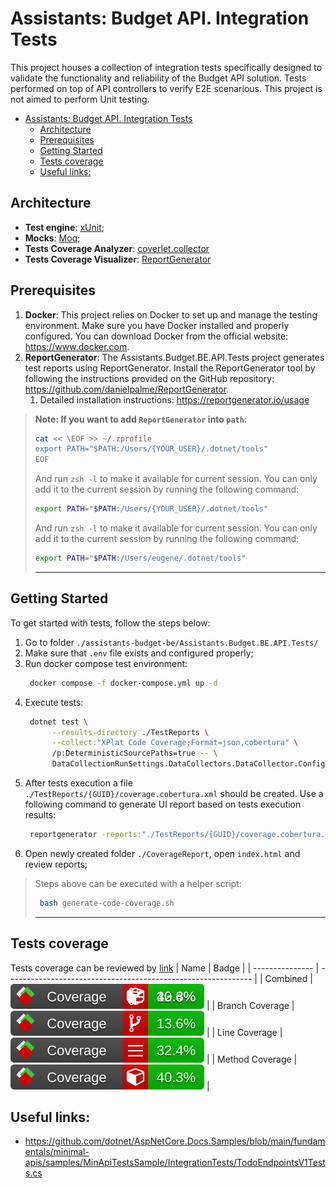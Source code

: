 ﻿# Assistants: Budget API. Integration Tests

This project houses a collection of integration tests specifically designed to validate the functionality and reliability of the Budget API solution. Tests performed on top of API controllers to verify E2E scenarious. This project is not aimed to perform Unit testing.

- [Assistants: Budget API. Integration Tests](#assistants-budget-api-integration-tests)
  - [Architecture](#architecture)
  - [Prerequisites](#prerequisites)
  - [Getting Started](#getting-started)
  - [Tests coverage](#tests-coverage)
  - [Useful links:](#useful-links)


## Architecture
- **Test engine**: [xUnit](https://www.nuget.org/packages/xunit);
- **Mocks**: [Moq](https://www.nuget.org/packages/Moq);
- **Tests Coverage Analyzer**: [coverlet.collector](https://github.com/coverlet-coverage/coverlet)
- **Tests Coverage Visualizer**: [ReportGenerator](https://github.com/danielpalme/ReportGenerator)

## Prerequisites
1. **Docker**: This project relies on Docker to set up and manage the testing environment. Make sure you have Docker installed and properly configured. You can download Docker from the official website: https://www.docker.com.
2. **ReportGenerator**: The Assistants.Budget.BE.API.Tests project generates test reports using ReportGenerator. Install the ReportGenerator tool by following the instructions provided on the GitHub repository: https://github.com/danielpalme/ReportGenerator.
   1. Detailed installation instructions: https://reportgenerator.io/usage


> **Note: If you want to add `ReportGenerator` into `path`**:
> ```bash
> cat << \EOF >> ~/.zprofile
> export PATH="$PATH:/Users/{YOUR_USER}/.dotnet/tools"
> EOF
> ```
> And run `zsh -l` to make it available for current session.
> You can only add it to the current session by running the following command:
> ```bash
> export PATH="$PATH:/Users/{YOUR_USER}/.dotnet/tools"
> ```
> And run `zsh -l` to make it available for current session.
> You can only add it to the current session by running the following command:
> ```bash
> export PATH="$PATH:/Users/eugene/.dotnet/tools"
> ```
> ___

## Getting Started

To get started with tests, follow the steps below:
1. Go to folder `./assistants-budget-be/Assistants.Budget.BE.API.Tests/`
1. Make sure that `.env` file exists and configured properly;
2. Run docker compose test environment:
   ```bash
    docker compose -f docker-compose.yml up -d
   ```
3. Execute tests:
   ```bash
    dotnet test \
         --results-directory ./TestReports \
         --collect:"XPlat Code Coverage;Format=json,cobertura" \
         /p:DeterministicSourcePaths=true -- \
         DataCollectionRunSettings.DataCollectors.DataCollector.Configuration.DeterministicReport=true
   ```
4. After tests execution a file `./TestReports/{GUID}/coverage.cobertura.xml` should be created. Use a following command to generate UI report based on tests execution results:
   ```bash
    reportgenerator -reports:"./TestReports/{GUID}/coverage.cobertura.xml" -targetdir:"./CoverageReport" -reporttypes:Html;Badges
   ```
5. Open newly created folder `./CoverageReport`, open `index.html` and review reports;

> Steps above can be executed with a helper script:
> ```bash
>  bash generate-code-coverage.sh
> ```
>___

## Tests coverage 
Tests coverage can be reviewed by [link](https://htmlpreview.github.io/?https://github.com/lednova-irina/BudgetAssistant/blob/develop/assistants-budget-be/Assistants.Budget.BE.API.Tests/CoverageReport/index.htm) 
| Name            | Badge                                                         |
| --------------- | ------------------------------------------------------------- |
| Combined        | ![Combined](./CoverageReport/badge_combined.svg)              |
| Branch Coverage | ![Branch Coverage](./CoverageReport/badge_branchcoverage.svg) |
| Line Coverage   | ![Line Coverage](./CoverageReport/badge_linecoverage.svg)     |
| Method Coverage | ![Method Coverage](./CoverageReport/badge_methodcoverage.svg) |

## Useful links:

- https://github.com/dotnet/AspNetCore.Docs.Samples/blob/main/fundamentals/minimal-apis/samples/MinApiTestsSample/IntegrationTests/TodoEndpointsV1Tests.cs
